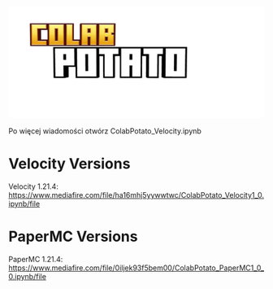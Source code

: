 
![alt text][logo]

[logo]: https://github.com/FranQ213/ColabPotato/blob/main/ColabPotato.png "Logo Title Text 2"
Po więcej wiadomości otwórz  ColabPotato_Velocity.ipynb

# **Velocity Versions**
Velocity 1.21.4: https://www.mediafire.com/file/ha16mhj5yywwtwc/ColabPotato_Velocity1_0.ipynb/file


# PaperMC Versions
PaperMC 1.21.4: https://www.mediafire.com/file/0iljek93f5bem00/ColabPotato_PaperMC1_0_0.ipynb/file

